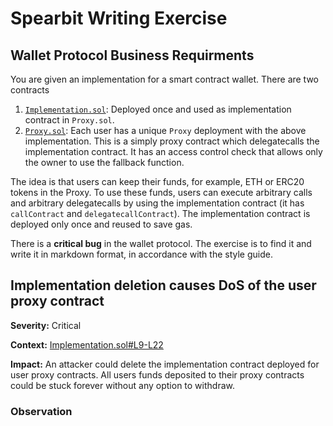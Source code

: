 # Spearbit Writing Exercise

## Wallet Protocol Business Requirments

You are given an implementation for a smart contract wallet. There are two contracts

1. [`Implementation.sol`](contracts/Implementation.sol): Deployed once and used as implementation contract in `Proxy.sol`.
2. [`Proxy.sol`](contracts/Proxy.sol): Each user has a unique `Proxy` deployment with the above implementation. This is a simply proxy contract which delegatecalls the implementation contract. It has an access control check that allows only the owner to use the fallback function.

The idea is that users can keep their funds, for example, ETH or ERC20 tokens in the Proxy. To use these funds, users can execute arbitrary calls and arbitrary delegatecalls by using the implementation contract (it has `callContract` and `delegatecallContract`). The implementation contract is deployed only once and reused to save gas.

There is a **critical bug** in the wallet protocol. The exercise is to find it and write it in markdown format, in accordance with the style guide.

## Implementation deletion causes DoS of the user proxy contract

**Severity:** Critical

**Context:** [Implementation.sol#L9-L22](https://github.com/shabarkin/writing-exercise/blob/develop/src/Implementation.sol#L9-L22)

**Impact:** An attacker could delete the implementation contract deployed for user proxy contracts. All users funds deposited to their proxy contracts could be stuck forever without any option to withdraw.

### Observation 

